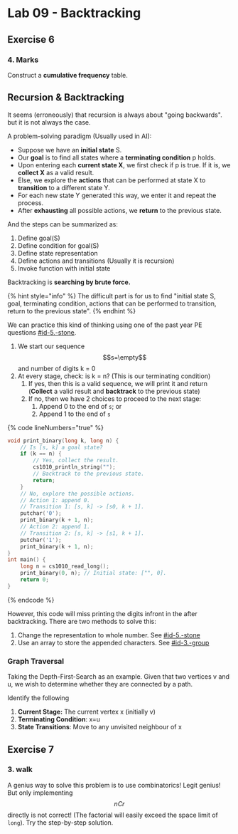 # Lab 09 - Backtracking

## Exercise 6

### 4. Marks

Construct a **cumulative frequency** table.

## Recursion & Backtracking

It seems (erroneously) that recursion is always about "going backwards". but it is not always the case.

A problem-solving paradigm (Usually used in AI):

* Suppose we have an **initial state** S.
* Our **goal** is to find all states where a **terminating condition** p holds.
* Upon entering each **current state X**, we first check if p is true. If it is, we **collect X** as a valid result.
* Else, we explore the **actions** that can be performed at state X to **transition** to a different state Y.
* For each new state Y generated this way, we enter it and repeat the process.
* After **exhausting** all possible actions, we **return** to the previous state.

And the steps can be summarized as:

1. Define goal(S)
2. Define condition for goal(S)
3. Define state representation
4. Define actions and transitions (Usually it is recursion)
5. Invoke function with initial state

Backtracking is **searching by brute force.**

{% hint style="info" %}
The difficult part is for us to find "initial state S, goal, terminating condition, actions that can be performed to transition, return to the previous state".
{% endhint %}

We can practice this kind of thinking using one of the past year PE questions [#id-5.-stone](../../past-year-exam/midterm-pe/pe1-ay21-22.md#id-5.-stone "mention").

1. We start our sequence $$s=\empty$$ and number of digits k = 0
2. At every stage, check: is k = n? (This is our terminating condition)
   1. If yes, then this is a valid sequence, we will print it and return (**Collect** a valid result and **backtrack** to the previous state)
   2. If no, then we have 2 choices to proceed to the next stage:
      1. Append 0 to the end of `s`; or
      2. Append 1 to the end of `s`

{% code lineNumbers="true" %}
```c
void print_binary(long k, long n) {
    // Is [s, k] a goal state?
    if (k == n) {
        // Yes, collect the result.
        cs1010_println_string("");
        // Backtrack to the previous state.
        return;
    }
    // No, explore the possible actions.
    // Action 1: append 0.
    // Transition 1: [s, k] -> [s0, k + 1].
    putchar('0');
    print_binary(k + 1, n);
    // Action 2: append 1.
    // Transition 2: [s, k] -> [s1, k + 1].
    putchar('1');
    print_binary(k + 1, n);
}
int main() {
    long n = cs1010_read_long();
    print_binary(0, n); // Initial state: ["", 0].
    return 0;
}
```
{% endcode %}

However, this code will miss printing the digits infront in the after backtracking. There are two methods to solve this:

1. Change the representation to whole number. See [#id-5.-stone](../../past-year-exam/midterm-pe/pe1-ay21-22.md#id-5.-stone "mention")
2. Use an array to store the appended characters. See [#id-3.-group](../../past-year-exam/pe2-review/pe2-ay22-23.md#id-3.-group "mention")

### Graph Traversal

Taking the Depth-First-Search as an example. Given that two vertices v and u, we wish to determine whether they are connected by a path.

Identify the following

1. **Current Stage:** The current vertex x (initially v)
2. **Terminating Condition**: x=u
3. **State Transitions**: Move to any unvisited neighbour of x

## Exercise 7

### 3. walk

A genius way to solve this problem is to use combinatorics! Legit genius! But only implementing $$nCr$$ directly is not correct! (The factorial will easily exceed the space limit of `long`). Try the step-by-step solution.
